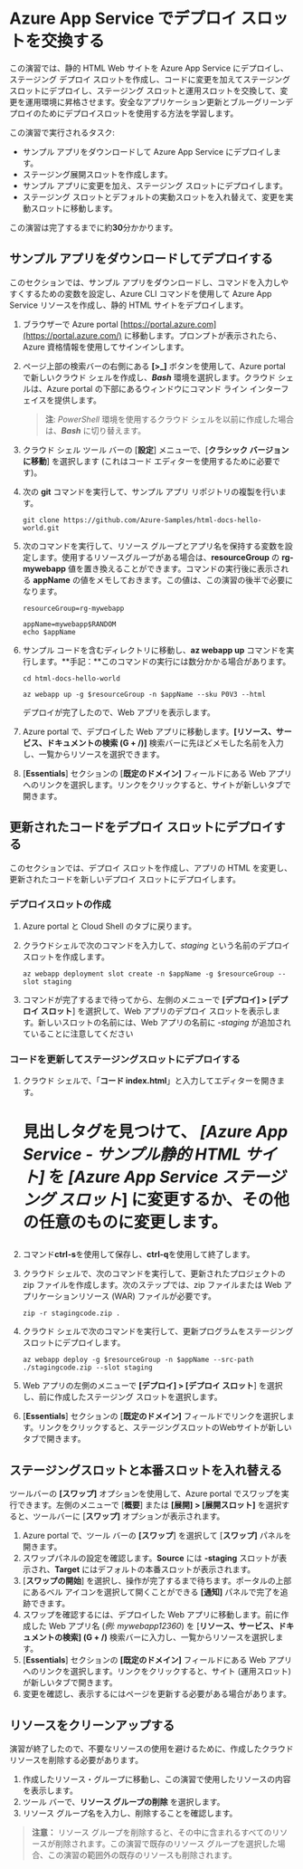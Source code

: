 # Azure App Service でデプロイ スロットを交換する



この演習では、静的 HTML Web サイトを Azure App Service にデプロイし、ステージング デプロイ スロットを作成し、コードに変更を加えてステージング スロットにデプロイし、ステージング スロットと運用スロットを交換して、変更を運用環境に昇格させます。安全なアプリケーション更新とブルーグリーンデプロイのためにデプロイスロットを使用する方法を学習します。

この演習で実行されるタスク:

- サンプル アプリをダウンロードして Azure App Service にデプロイします。
- ステージング展開スロットを作成します。
- サンプル アプリに変更を加え、ステージング スロットにデプロイします。
- ステージング スロットとデフォルトの実動スロットを入れ替えて、変更を実動スロットに移動します。

この演習は完了するまでに約**30**分かかります。



## サンプル アプリをダウンロードしてデプロイする



このセクションでは、サンプル アプリをダウンロードし、コマンドを入力しやすくするための変数を設定し、Azure CLI コマンドを使用して Azure App Service リソースを作成し、静的 HTML サイトをデプロイします。

1. ブラウザーで Azure portal [https://portal.azure.com](https://portal.azure.com/) に移動します。プロンプトが表示されたら、Azure 資格情報を使用してサインインします。

2. ページ上部の検索バーの右側にある **[>_]** ボタンを使用して、Azure portal で新しいクラウド シェルを作成し、***Bash*** 環境を選択します。クラウド シェルは、Azure portal の下部にあるウィンドウにコマンド ライン インターフェイスを提供します。

   > **注**: *PowerShell* 環境を使用するクラウド シェルを以前に作成した場合は、***Bash*** に切り替えます。

3. クラウド シェル ツール バーの [**設定**] メニューで、[**クラシック バージョンに移動**] を選択します (これはコード エディターを使用するために必要です)。

4. 次の **git** コマンドを実行して、サンプル アプリ リポジトリの複製を行います。

   ```
   git clone https://github.com/Azure-Samples/html-docs-hello-world.git
   ```

   

5. 次のコマンドを実行して、リソース グループとアプリ名を保持する変数を設定します。使用するリソースグループがある場合は、**resourceGroup** の **rg-mywebapp** 値を置き換えることができます。コマンドの実行後に表示される **appName** の値をメモしておきます。この値は、この演習の後半で必要になります。

   ```
   resourceGroup=rg-mywebapp
   
   appName=mywebapp$RANDOM
   echo $appName
   ```

   

6. サンプル コードを含むディレクトリに移動し、**az webapp up** コマンドを実行します。**手記：**このコマンドの実行には数分かかる場合があります。

   ```
   cd html-docs-hello-world
   
   az webapp up -g $resourceGroup -n $appName --sku P0V3 --html
   ```

   

   デプロイが完了したので、Web アプリを表示します。

7. Azure portal で、デプロイした Web アプリに移動します。**[リソース、サービス、ドキュメントの検索 (G + /)]** 検索バーに先ほどメモした名前を入力し、一覧からリソースを選択できます。

8. [**Essentials**] セクションの [**既定のドメイン]** フィールドにある Web アプリへのリンクを選択します。リンクをクリックすると、サイトが新しいタブで開きます。

## 更新されたコードをデプロイ スロットにデプロイする



このセクションでは、デプロイ スロットを作成し、アプリの HTML を変更し、更新されたコードを新しいデプロイ スロットにデプロイします。

### デプロイスロットの作成



1. Azure portal と Cloud Shell のタブに戻ります。

2. クラウドシェルで次のコマンドを入力して、*staging* という名前のデプロイスロットを作成します。

   ```
   az webapp deployment slot create -n $appName -g $resourceGroup --slot staging
   ```

   

3. コマンドが完了するまで待ってから、左側のメニューで **[デプロイ] > [デプロイ スロット**] を選択して、Web アプリのデプロイ スロットを表示します。新しいスロットの名前には、Web アプリの名前に *-staging* が追加されていることに注意してください

### コードを更新してステージングスロットにデプロイする



1. クラウド シェルで、「**コード index.html**」と入力してエディターを開きます。**<h1>** 見出しタグを見つけて、 *[Azure App Service - サンプル静的 HTML サイト]* を *[Azure App Service ステージング スロット*] に変更するか、その他の任意のものに変更します。

2. コマンド**ctrl-s**を使用して保存し、**ctrl-q**を使用して終了します。

3. クラウド シェルで、次のコマンドを実行して、更新されたプロジェクトの zip ファイルを作成します。次のステップでは、zip ファイルまたは Web アプリケーションリソース (WAR) ファイルが必要です。

   ```
   zip -r stagingcode.zip .
   ```

   

4. クラウド シェルで次のコマンドを実行して、更新プログラムをステージング スロットにデプロイします。

   ```
   az webapp deploy -g $resourceGroup -n $appName --src-path ./stagingcode.zip --slot staging
   ```

   

5. Web アプリの左側のメニューで **[デプロイ] > [デプロイ スロット**] を選択し、前に作成したステージング スロットを選択します。

6. [**Essentials**] セクションの [**既定のドメイン]** フィールドでリンクを選択します。リンクをクリックすると、ステージングスロットのWebサイトが新しいタブで開きます。

## ステージングスロットと本番スロットを入れ替える



ツールバーの **[スワップ]** オプションを使用して、Azure portal でスワップを実行できます。左側のメニューで [**概要**] または **[展開] > [展開スロット]** を選択すると、ツールバーに [**スワップ]** オプションが表示されます。

1. Azure portal で、ツール バーの **[スワップ**] を選択して [**スワップ]** パネルを開きます。
2. スワップパネルの設定を確認します。**Source** には **-staging** スロットが表示され、**Target** にはデフォルトの本番スロットが表示されます。
3. [**スワップの開始**] を選択し、操作が完了するまで待ちます。ポータルの上部にあるベル アイコンを選択して開くことができる **[通知]** パネルで完了を追跡できます。
4. スワップを確認するには、デプロイした Web アプリに移動します。前に作成した Web アプリ名 (*例: mywebapp12360*) を [**リソース、サービス、ドキュメントの検索] (G + /)** 検索バーに入力し、一覧からリソースを選択します。
5. [**Essentials**] セクションの **[既定のドメイン]** フィールドにある Web アプリへのリンクを選択します。リンクをクリックすると、サイト (運用スロット) が新しいタブで開きます。
6. 変更を確認し、表示するにはページを更新する必要がある場合があります。



## リソースをクリーンアップする

演習が終了したので、不要なリソースの使用を避けるために、作成したクラウド リソースを削除する必要があります。

1. 作成したリソース・グループに移動し、この演習で使用したリソースの内容を表示します。
2. ツール バーで、**リソース グループの削除** を選択します。
3. リソース グループ名を入力し、削除することを確認します。

> **注意：** リソース グループを削除すると、その中に含まれるすべてのリソースが削除されます。この演習で既存のリソース グループを選択した場合、この演習の範囲外の既存のリソースも削除されます。
